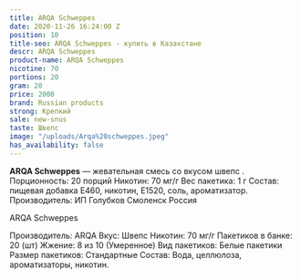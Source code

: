```yaml
---
title: ARQA Schweppes
date: 2020-11-26 16:24:00 Z
position: 10
title-seo: ARQA Schweppes - купить в Казахстане
descr: ARQA Schweppes
product-name: ARQA Schweppes
nicotine: 70
portions: 20
gram: 20
price: 2000
brand: Russian products
strong: Крепкий
sale: new-snus
taste: Швепс
image: "/uploads/Arqa%20schweppes.jpeg"
has_availability: false
---
```


**ARQA Schweppes** — жевательная смесь со вкусом швепс . Порционность: 20 порций Никотин: 70 мг/г Вес пакетика: 1 г Состав: пищевая добавка E460, никотин, E1520, соль, ароматизатор. Производитель: ИП Голубков Смоленск Россия

ARQA Schweppes

Производитель: ARQA Вкус: Швепс Никотин: 70 мг/г Пакетиков в банке: 20 (шт) Жжение: 8 из 10 (Умеренное) Вид пакетиков: Белые пакетики Размер пакетиков: Стандартные Состав: Вода, целлюлоза, ароматизаторы, никотин.